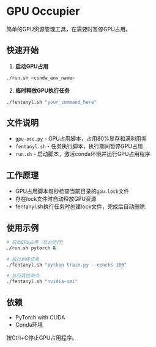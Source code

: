 # GPU Occupier

简单的GPU资源管理工具，在需要时暂停GPU占用。

## 快速开始

1. **启动GPU占用**
```bash
./run.sh <conda_env_name>
```

2. **临时释放GPU执行任务**
```bash
./fentanyl.sh "your_command_here"
```

## 文件说明

- `gpu-occ.py` - GPU占用脚本，占用80%显存和满利用率
- `fentanyl.sh` - 任务执行脚本，执行期间暂停GPU占用
- `run.sh` - 启动脚本，激活conda环境并运行GPU占用程序

## 工作原理

- GPU占用脚本每秒检查当前目录的`gpu.lock`文件
- 存在lock文件时自动释放GPU资源
- fentanyl.sh执行任务时创建lock文件，完成后自动删除

## 使用示例

```bash
# 启动GPU占用（后台运行）
./run.sh pytorch &

# 执行训练任务
./fentanyl.sh "python train.py --epochs 100"

# 执行其他命令
./fentanyl.sh "nvidia-smi"
```

## 依赖

- PyTorch with CUDA
- Conda环境

按Ctrl+C停止GPU占用程序。
